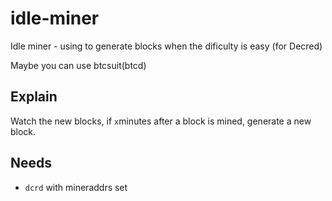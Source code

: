 # idle-miner
Idle miner - using to generate blocks when the dificulty is easy (for Decred)

Maybe you can use btcsuit(btcd)

## Explain
Watch the new blocks, if `x`minutes after a block is mined, generate a new block.

## Needs
- `dcrd` with mineraddrs set
